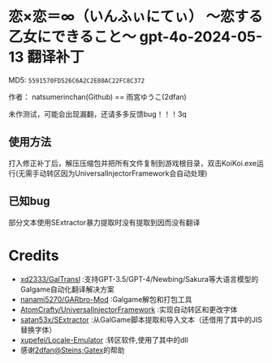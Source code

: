 # 恋×恋＝∞（いんふぃにてぃ） ～恋する乙女にできること～ gpt-4o-2024-05-13 翻译补丁

MD5: `5591570FD526C6A2C2E80AC22FC8C372`

作者： natsumerinchan(Github) == 雨宮ゆうこ(2dfan)

未作测试，可能会出现漏翻，还请多多反馈bug！！！3q
 
## 使用方法
打入修正补丁后，解压压缩包并把所有文件复制到游戏根目录，双击KoiKoi.exe运行(无需手动转区因为UniversalInjectorFramework会自动处理)

## 已知bug
部分文本使用SExtractor暴力提取时没有提取到因而没有翻译

# Credits

- [xd2333/GalTransl](https://github.com/xd2333/GalTransl.git) :支持GPT-3.5/GPT-4/Newbing/Sakura等大语言模型的Galgame自动化翻译解决方案
- [nanami5270/GARbro-Mod](https://github.com/nanami5270/GARbro-Mod.git) :Galgame解包和打包工具
- [AtomCrafty/UniversalInjectorFramework](https://github.com/AtomCrafty/UniversalInjectorFramework.git) :实现自动转区和更改字体
- [satan53x/SExtractor](https://github.com/satan53x/SExtractor.git) :从GalGame脚本提取和导入文本（还借用了其中的JIS替换字体）
- [xupefei/Locale-Emulator](https://github.com/xupefei/Locale-Emulator.git) :转区软件,使用了其中的dll
- 感谢[2dfan@Steins;Gatex](https://2dfan.com/users/357723)的帮助
